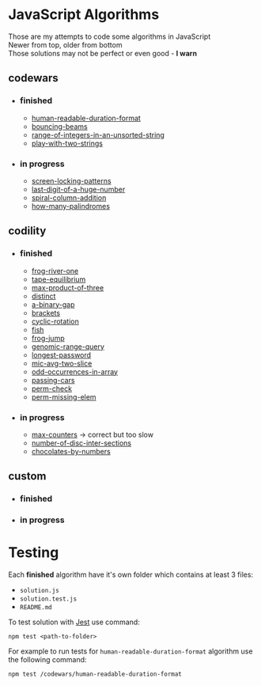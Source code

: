 # JavaScript Algorithms 

Those are my attempts to code some algorithms in JavaScript   
Newer from top, older from bottom   
Those solutions may not be perfect or even good - **I warn**   

## codewars
* ### finished
    - [human-readable-duration-format](codewars/human-readable-duration-format/)
    - [bouncing-beams](codewars/bouncing-beams/)
    - [range-of-integers-in-an-unsorted-string](codewars/range-of-integers-in-an-unsorted-string/)
    - [play-with-two-strings](codewars/play-with-two-strings/)
* ### in progress
    - [screen-locking-patterns](codewars/screen-locking-patterns/)
    - [last-digit-of-a-huge-number](codewars/last-digit-of-a-huge-number/)
    - [spiral-column-addition](codewars/spiral-column-addition/)
    - [how-many-palindromes](codewars/how-many-palindromes/)

## codility
* ### finished
    - [frog-river-one](codility/frog-river-one/)
    - [tape-equilibrium](codility/tape-equilibrium/)
    - [max-product-of-three](codility/max-product-of-three/)
    - [distinct](codility/distinct/)
    - [a-binary-gap](codility/a-binary-gap/)
    - [brackets](codility/brackets/)
    - [cyclic-rotation](codility/cyclic-rotation/)
    - [fish](codility/fish/)
    - [frog-jump](codility/frog-jump/)
    - [genomic-range-query](codility/genomic-range-query/)
    - [longest-password](codility/longest-password/)
    - [mic-avg-two-slice](codility/mic-avg-two-slice/)
    - [odd-occurrences-in-array](codility/odd-occurrences-in-array/)
    - [passing-cars](codility/passing-cars/)
    - [perm-check](codility/perm-check/)
    - [perm-missing-elem](codility/perm-missing-elem/)
* ### in progress
    - [max-counters](codility/max-counters/) -> correct but too slow
    - [number-of-disc-inter-sections](codility/number-of-disc-inter-sections/)
    - [chocolates-by-numbers](codility/chocolates-by-numbers/)

## custom
* ### finished
* ### in progress

# Testing

Each **finished** algorithm have it's own folder which contains at least 3 files: 
- `solution.js`
- `solution.test.js` 
- `README.md`

To test solution with [Jest](https://jestjs.io) use command:
```
npm test <path-to-folder>
```

For example to run tests for `human-readable-duration-format` algorithm use the following command:
```
npm test /codewars/human-readable-duration-format
```